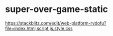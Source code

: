 # super-over-game-static
https://stackblitz.com/edit/web-platform-rvdofu?file=index.html,script.js,style.css
